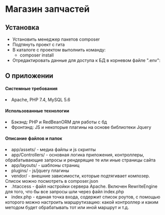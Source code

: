 # Магазин запчастей

## Установка

<ul>
<li>Установить менеджер пакетов composer</li>
<li>Подтянуть проект с гита</li>
<li>
В каталоге с проектом выполнить команду:
<ul>
<li>composer install</li>
</ul>
</li>
<li>
Отредактировать данные для доступа к БД в корневом файле ".env":
</li>
</ul>

## О приложении

#### Системные требования
<li>Apache, PHP 7.4, MySQL 5.6</li>

#### Использованные технологии
<li>Бэкэнд: PHP и RedBeanORM для работы с бд</li>

<li>Фронтэнд: JS и некоторые плагины на основе библиотеки Jquery</li>


#### Описание файлов и папок
<p>
<li>app/assets/ - медиа файлы и js скрипты</li>

<li>
app/Controllers/ - основная логика приложения, контроллеры, 
обрабатывающие запросы и рендерящие те или иные страницы сайта
</li>
<li>
app/layouts/ - шаблоны страниц
</li>
<li>
plugins/ - js/jquery плагины
</li>
<li>
vendor/ - внешние зависимости, которые подтягивает композер. Список можно посмотреть в composer.json
</li>
<li>
.htaccess - файл настройки сервера Apache. Включен RewriteEngine для того,
что бы все запросы шли через файл index.php</li>
<li>index.php - единая точка входа, содержит список роутов, с помощью которого
можно настроить маршрутизацию: какой контроллер и каким методом будет обрабатывать тот или иной маршрут и т.д.
</li>